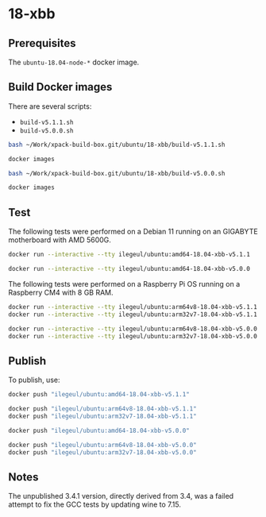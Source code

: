 
# 18-xbb

## Prerequisites

The `ubuntu-18.04-node-*` docker image.

## Build Docker images

There are several scripts:

- `build-v5.1.1.sh`
- `build-v5.0.0.sh`

```sh
bash ~/Work/xpack-build-box.git/ubuntu/18-xbb/build-v5.1.1.sh

docker images
```

```sh
bash ~/Work/xpack-build-box.git/ubuntu/18-xbb/build-v5.0.0.sh

docker images
```

## Test

The following tests were performed on a Debian 11
running on an GIGABYTE motherboard with AMD 5600G.

```sh
docker run --interactive --tty ilegeul/ubuntu:amd64-18.04-xbb-v5.1.1
```

```sh
docker run --interactive --tty ilegeul/ubuntu:amd64-18.04-xbb-v5.0.0
```

The following tests were performed on a Raspberry Pi OS
running on a Raspberry CM4 with 8 GB RAM.

```sh
docker run --interactive --tty ilegeul/ubuntu:arm64v8-18.04-xbb-v5.1.1
docker run --interactive --tty ilegeul/ubuntu:arm32v7-18.04-xbb-v5.1.1
```

```sh
docker run --interactive --tty ilegeul/ubuntu:arm64v8-18.04-xbb-v5.0.0
docker run --interactive --tty ilegeul/ubuntu:arm32v7-18.04-xbb-v5.0.0
```

## Publish

To publish, use:

```sh
docker push "ilegeul/ubuntu:amd64-18.04-xbb-v5.1.1"

docker push "ilegeul/ubuntu:arm64v8-18.04-xbb-v5.1.1"
docker push "ilegeul/ubuntu:arm32v7-18.04-xbb-v5.1.1"
```

```sh
docker push "ilegeul/ubuntu:amd64-18.04-xbb-v5.0.0"

docker push "ilegeul/ubuntu:arm64v8-18.04-xbb-v5.0.0"
docker push "ilegeul/ubuntu:arm32v7-18.04-xbb-v5.0.0"
```

## Notes

The unpublished 3.4.1 version, directly derived from 3.4,
was a failed attempt to fix the GCC tests by updating wine to 7.15.
